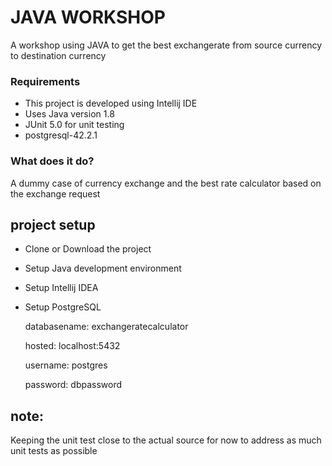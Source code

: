 # JAVA WORKSHOP
A workshop using JAVA to get the best exchangerate from source currency to destination currency

### Requirements
 * This project is developed using Intellij IDE
 * Uses Java version 1.8
 * JUnit 5.0 for unit testing
 * postgresql-42.2.1
 
 ### What does it do?
 A dummy case of currency exchange and the best rate calculator based on the exchange request
 
 ## project setup
 * Clone or Download the project
 * Setup Java development environment
 * Setup Intellij IDEA
 * Setup PostgreSQL
 
    databasename: exchangeratecalculator
    
    hosted: localhost:5432
    
    username: postgres
    
    password: dbpassword
    
 
 
## note:
Keeping the unit test close to the actual source for now to address as much unit tests as possible
 
 
